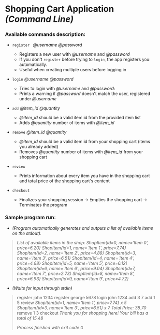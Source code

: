 # Shopping Cart Application *(Command Line)*

###  Available commands description:

- `register ` *@username* *@password*
  - Registers a new user with *@username* and *@password*
  - If you don't `register` before trying to `login`,
    the app registers you automatically.
  - Useful when creating multiple users before logging in
  
- `login` *@username* *@password*
  - Tries to login with *@username* and *@password*:
  - Prints a warning if *@password* doesn't match
    the user, registered under *@username*
      
- `add` *@item_id* *@quantity*
  - *@item_id* should be a valid item id from the provided item list
  - Adds *@quantity* number of items with *@item_id*
  
- `remove` *@item_id* *@quantity*
  - *@item_id* should be a valid item id from your shopping cart (items you already added)
  - Removes *@quantity* number of items with *@item_id* from your shopping cart
  
- `review`
  - Prints information about every item you have in the shopping cart
    and total price of the shopping cart's content
    
- `checkout`
  - Finalizes your shopping session -> Empties the shopping cart -> Terminates the program

### Sample program run:

- *(Program automatically generates and outputs a list of available items on the stdout)*:
> *List of available items in the shop:
> ShopItem{id=0, name='Item 0', price=6.20}
> ShopItem{id=1, name='Item 1', price=7.74}
> ShopItem{id=2, name='Item 2', price=4.89}
> ShopItem{id=3, name='Item 3', price=6.51}
> ShopItem{id=4, name='Item 4', price=4.68}
> ShopItem{id=5, name='Item 5', price=6.12}
> ShopItem{id=6, name='Item 6', price=9.04}
> ShopItem{id=7, name='Item 7', price=2.73}
> ShopItem{id=8, name='Item 8', price=6.93}
> ShopItem{id=9, name='Item 9', price=4.72}*

- *(Waits for input through stdin)*
> register john 1234
> register george 5678
> login john 1234
> add 3 7
> add 1 5
> review
> *ShopItem{id=1, name='Item 1', price=7.74} x 5
> ShopItem{id=3, name='Item 3', price=6.51} x 7
> Total Price: 38.70*
> remove 1 3
> checkout
> *Thank you for shopping here!
> Your bill has a total of 15.48*
> 
> *Process finished with exit code 0*
